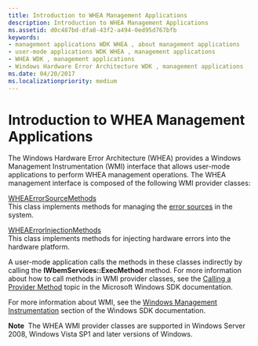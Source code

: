 ```yaml
---
title: Introduction to WHEA Management Applications
description: Introduction to WHEA Management Applications
ms.assetid: d0c487bd-dfa8-43f2-a494-0ed95d767bfb
keywords:
- management applications WDK WHEA , about management applications
- user-mode applications WDK WHEA , management applications
- WHEA WDK , management applications
- Windows Hardware Error Architecture WDK , management applications
ms.date: 04/20/2017
ms.localizationpriority: medium
---
```


# Introduction to WHEA Management Applications


The Windows Hardware Error Architecture (WHEA) provides a Windows Management Instrumentation (WMI) interface that allows user-mode applications to perform WHEA management operations. The WHEA management interface is composed of the following WMI provider classes:

<a href="" id="wheaerrorsourcemethods"></a>[WHEAErrorSourceMethods](https://docs.microsoft.com/windows-hardware/drivers/ddi/content/_whea/)  
This class implements methods for managing the [error sources](hardware-errors-and-error-sources.md) in the system.

<a href="" id="wheaerrorinjectionmethods"></a>[WHEAErrorInjectionMethods](https://docs.microsoft.com/windows-hardware/drivers/ddi/content/_whea/)  
This class implements methods for injecting hardware errors into the hardware platform.

A user-mode application calls the methods in these classes indirectly by calling the **IWbemServices::ExecMethod** method. For more information about how to call methods in WMI provider classes, see the [Calling a Provider Method](https://go.microsoft.com/fwlink/p/?linkid=80945) topic in the Microsoft Windows SDK documentation.

For more information about WMI, see the [Windows Management Instrumentation](https://go.microsoft.com/fwlink/p/?linkid=80947) section of the Windows SDK documentation.

**Note**  The WHEA WMI provider classes are supported in Windows Server 2008, Windows Vista SP1 and later versions of Windows.

 

 

 




